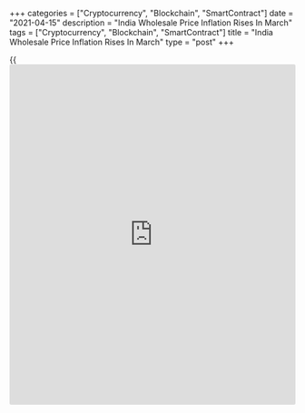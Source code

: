 +++
categories = ["Cryptocurrency", "Blockchain", "SmartContract"]
date = "2021-04-15"
description = "India Wholesale Price Inflation Rises In March"
tags = ["Cryptocurrency", "Blockchain", "SmartContract"]
title = "India Wholesale Price Inflation Rises In March"
type = "post"
+++

{{<iframe id="large-banner" src="https://www.bounty.group/#slide=13.0" width="100%" height="600" scrolling="no" style="border: 0px solid rgb(216, 221, 230); border-radius: 3px;">}}

India's wholesale prices rose in March, data from the Ministry of
Commerce & Industry showed on Thursday.

The wholesale price index increased 7.39 percent year-on-year in March,
following a 4.17 percent rise in February. Economists had expected a 5.9
percent rise.

The primary articles price index grew 6.4 percent annually in March,
following a 1.82 percent increase in the previous month.

Food prices rose to 5.28 percent in March, following a 3.31 percent
growth in the previous month.

Fuel and power prices gained 10.25 percent in March, following a 0.58
percent rise in the prior month.

Prices of manufactured products grew 7.34 percent in March, following a
5.81 percent gain in the previous month.

The final wholesale prices rose 2.51 percent in January.

For comments and feedback [contact](https://www.playgroundfx.com/contact/): editorial@rtt[news](https://www.letsplayfx.com/blog/forex-news-website/).com

[Economic News][1]

 **What parts of the world are seeing the best (and worst) economic
performances lately? Click[here][2] to check out our [Econ Scorecard][2]
and find out! See up-to-the-moment [ranking](https://www.playgroundfx.com/blog/crypto-exchange-ranking/)s for the best and worst
performers in [GDP][3], [unemployment rate][4], [inflation][5] and much
more.**

   1. www.rtt[news](https://www.letsplayfx.com/blog/forex-news-website/).com/Content/EconomicNews.aspx
   2. www.rtt[news](https://www.letsplayfx.com/blog/forex-news-website/).com/economic-scorecard/world-rank/unemployment-rate/highest-performance.aspx
   3. www.rtt[news](https://www.letsplayfx.com/blog/forex-news-website/).com/economic-scorecard/world-rank/GDP/highest-performance.aspx
   4. www.rtt[news](https://www.letsplayfx.com/blog/forex-news-website/).com/economic-scorecard/world-rank/unemployment-rate/lowest-performance.aspx
   5. www.rtt[news](https://www.letsplayfx.com/blog/forex-news-website/).com/economic-scorecard/world-rank/CPI/highest-performance.aspx
